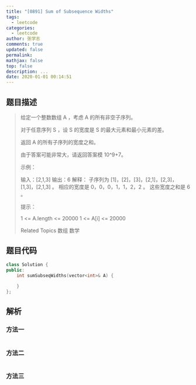 ```yaml
---
title: "[0891] Sum of Subsequence Widths"
tags:
  - leetcode
categories:
  - leetcode
author: 张学志
comments: true
updated: false
permalink:
mathjax: false
top: false
description: ...
date: 2020-01-01 00:14:51
---
```


## 题目描述

> 给定一个整数数组 A ，考虑 A 的所有非空子序列。 
> 
> 对于任意序列 S ，设 S 的宽度是 S 的最大元素和最小元素的差。 
> 
> 返回 A 的所有子序列的宽度之和。 
> 
> 由于答案可能非常大，请返回答案模 10^9+7。 
> 
> 
> 
> 示例： 
> 
> 输入：[2,1,3]
> 输出：6
> 解释：
> 子序列为 [1]，[2]，[3]，[2,1]，[2,3]，[1,3]，[2,1,3] 。
> 相应的宽度是 0，0，0，1，1，2，2 。
> 这些宽度之和是 6 。
> 
> 
> 
> 
> 提示： 
> 
> 
> 1 <= A.length <= 20000 
> 1 <= A[i] <= 20000 
> 
> Related Topics 数组 数学

## 题目代码

```cpp
class Solution {
public:
    int sumSubseqWidths(vector<int>& A) {
        
    }
};
```

## 解析

### 方法一

```cpp

```

### 方法二

```cpp

```

### 方法三

```cpp

```

